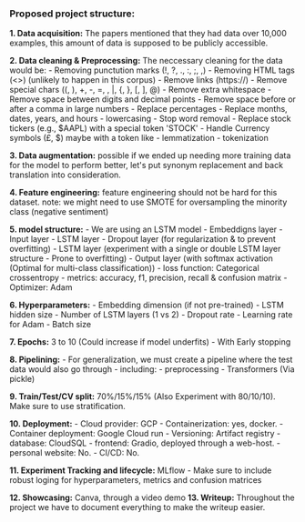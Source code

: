 ### Proposed project structure:

**1. Data acquisition:** The papers mentioned that they had data over 10,000 examples, this amount of data is supposed to be publicly accessible.

**2. Data cleaning & Preprocessing:** The neccessary cleaning for the data would be:
    - Removing punctution marks (!, ?, ., :, ;, ,)
    - Removing HTML tags (<>) (unlikely to happen in this corpus)
    - Remove links (https://)
    - Remove special chars ((, ), +, -, =, \, |, {, }, [, ], @)
    - Remove extra whitespace
    - Remove space between digits and decimal points
    - Remove space before or after a comma in large numbers
    - Replace percentages
    - Replace months, dates, years, and hours
    - lowercasing
    - Stop word removal
    - Replace stock tickers (e.g., $AAPL) with a special token 'STOCK'
    - Handle Currency symbols (£, $) maybe with a token like <CUR>
    - lemmatization
    - tokenization

**3. Data augmentation:** possible if we ended up needing more training data for the model to perform better, let's put synonym replacement and back translation into consideration.

**4. Feature engineering:** feature engineering should not be hard for this dataset. note: we might need to use SMOTE for oversampling the minority class (negative sentiment)

**5. model structure:**
    - We are using an LSTM model
    - Embeddigns layer
    - Input layer
    - LSTM layer
    - Dropout layer (for regularization & to prevent overfitting)
    - LSTM layer (experiment with a single or double LSTM layer structure - Prone to overfitting)
    - Output layer (with softmax activation (Optimal for multi-class classification))
    - loss function: Categorical crossentropy
    - metrics: accuracy, f1, precision, recall & confusion matrix
    - Optimizer: Adam

**6. Hyperparameters:**
    - Embedding dimension (if not pre-trained)
    - LSTM hidden size
    - Number of LSTM layers (1 vs 2)
    - Dropout rate
    - Learning rate for Adam
    - Batch size

**7. Epochs:** 3 to 10 (Could increase if model underfits)
    - With Early stopping

**8. Pipelining:**
    - For generalization, we must create a pipeline where the test data would also go through
    - including:
        - preprocessing
        - Transformers (Via pickle)

**9. Train/Test/CV split:** 70%/15%/15% (Also Experiment with 80/10/10). Make sure to use stratification.

**10. Deployment:**
    - Cloud provider: GCP
    - Containerization: yes, docker.
    - Container deployment: Google Cloud run
    - Versioning: Artifact registry
    - database: CloudSQL
    - frontend: Gradio, deployed through a web-host.
    - personal website: No.
    - CI/CD: No.

**11. Experiment Tracking and lifecycle:** MLflow
    - Make sure to include robust loging for hyperparameters, metrics and confusion matrices

**12. Showcasing:** Canva, through a video demo
**13. Writeup:** Throughout the project we have to document everything to make the writeup easier.

